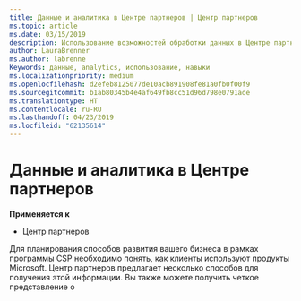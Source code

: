 ```yaml
---
title: Данные и аналитика в Центре партнеров | Центр партнеров
ms.topic: article
ms.date: 03/15/2019
description: Использование возможностей обработки данных в Центре партнеров для эффективного анализа потребностей клиентов
author: LauraBrenner
ms.author: labrenne
Keywords: данные, analytics, использование, навыки
ms.localizationpriority: medium
ms.openlocfilehash: d2efeb8125077de10acb891908fe81a0fb0f00f9
ms.sourcegitcommit: b1ab80345b4e4af649fb8cc51d96d798e0791ade
ms.translationtype: HT
ms.contentlocale: ru-RU
ms.lasthandoff: 04/23/2019
ms.locfileid: "62135614"
---
```

# <a name="data-and-analytics-in-partner-center"></a>Данные и аналитика в Центре партнеров

**Применяется к**

- Центр партнеров

Для планирования способов развития вашего бизнеса в рамках программы CSP необходимо понять, как клиенты используют продукты Microsoft. Центр партнеров предлагает несколько способов для получения этой информации. Вы также можете получить четкое представление о 
